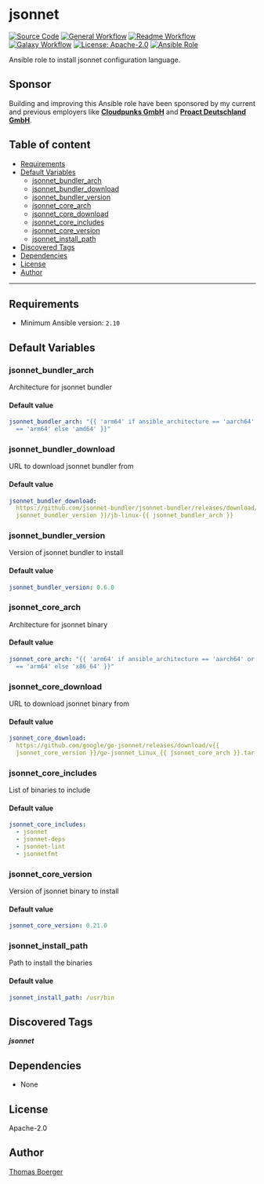 # jsonnet

[![Source Code](https://img.shields.io/badge/github-source%20code-blue?logo=github&logoColor=white)](https://github.com/rolehippie/jsonnet)
[![General Workflow](https://github.com/rolehippie/jsonnet/actions/workflows/general.yml/badge.svg)](https://github.com/rolehippie/jsonnet/actions/workflows/general.yml)
[![Readme Workflow](https://github.com/rolehippie/jsonnet/actions/workflows/docs.yml/badge.svg)](https://github.com/rolehippie/jsonnet/actions/workflows/docs.yml)
[![Galaxy Workflow](https://github.com/rolehippie/jsonnet/actions/workflows/galaxy.yml/badge.svg)](https://github.com/rolehippie/jsonnet/actions/workflows/galaxy.yml)
[![License: Apache-2.0](https://img.shields.io/github/license/rolehippie/jsonnet)](https://github.com/rolehippie/jsonnet/blob/master/LICENSE)
[![Ansible Role](https://img.shields.io/badge/role-rolehippie.jsonnet-blue)](https://galaxy.ansible.com/rolehippie/jsonnet)

Ansible role to install jsonnet configuration language.

## Sponsor

Building and improving this Ansible role have been sponsored by my current and previous employers like **[Cloudpunks GmbH](https://cloudpunks.de)** and **[Proact Deutschland GmbH](https://www.proact.eu)**.

## Table of content

- [Requirements](#requirements)
- [Default Variables](#default-variables)
  - [jsonnet_bundler_arch](#jsonnet_bundler_arch)
  - [jsonnet_bundler_download](#jsonnet_bundler_download)
  - [jsonnet_bundler_version](#jsonnet_bundler_version)
  - [jsonnet_core_arch](#jsonnet_core_arch)
  - [jsonnet_core_download](#jsonnet_core_download)
  - [jsonnet_core_includes](#jsonnet_core_includes)
  - [jsonnet_core_version](#jsonnet_core_version)
  - [jsonnet_install_path](#jsonnet_install_path)
- [Discovered Tags](#discovered-tags)
- [Dependencies](#dependencies)
- [License](#license)
- [Author](#author)

---

## Requirements

- Minimum Ansible version: `2.10`

## Default Variables

### jsonnet_bundler_arch

Architecture for jsonnet bundler

#### Default value

```YAML
jsonnet_bundler_arch: "{{ 'arm64' if ansible_architecture == 'aarch64' or ansible_architecture
  == 'arm64' else 'amd64' }}"
```

### jsonnet_bundler_download

URL to download jsonnet bundler from

#### Default value

```YAML
jsonnet_bundler_download: 
  https://github.com/jsonnet-bundler/jsonnet-bundler/releases/download/v{{ 
  jsonnet_bundler_version }}/jb-linux-{{ jsonnet_bundler_arch }}
```

### jsonnet_bundler_version

Version of jsonnet bundler to install

#### Default value

```YAML
jsonnet_bundler_version: 0.6.0
```

### jsonnet_core_arch

Architecture for jsonnet binary

#### Default value

```YAML
jsonnet_core_arch: "{{ 'arm64' if ansible_architecture == 'aarch64' or ansible_architecture
  == 'arm64' else 'x86_64' }}"
```

### jsonnet_core_download

URL to download jsonnet binary from

#### Default value

```YAML
jsonnet_core_download: 
  https://github.com/google/go-jsonnet/releases/download/v{{ 
  jsonnet_core_version }}/go-jsonnet_Linux_{{ jsonnet_core_arch }}.tar.gz
```

### jsonnet_core_includes

List of binaries to include

#### Default value

```YAML
jsonnet_core_includes:
  - jsonnet
  - jsonnet-deps
  - jsonnet-lint
  - jsonnetfmt
```

### jsonnet_core_version

Version of jsonnet binary to install

#### Default value

```YAML
jsonnet_core_version: 0.21.0
```

### jsonnet_install_path

Path to install the binaries

#### Default value

```YAML
jsonnet_install_path: /usr/bin
```

## Discovered Tags

**_jsonnet_**

## Dependencies

- None

## License

Apache-2.0

## Author

[Thomas Boerger](https://github.com/tboerger)

